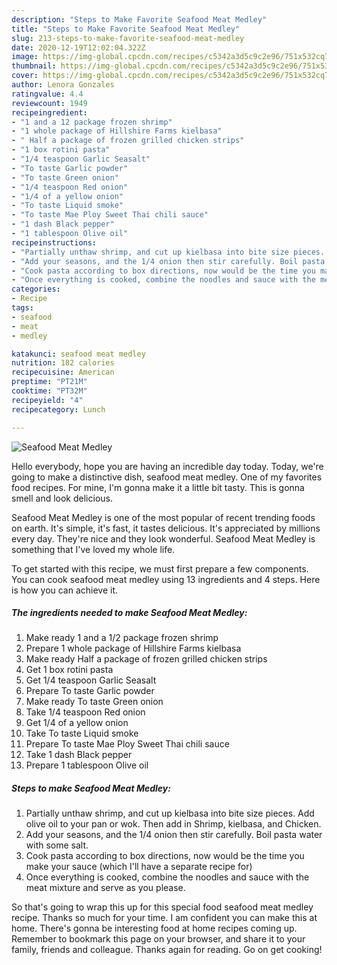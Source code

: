 ```yaml
---
description: "Steps to Make Favorite Seafood Meat Medley"
title: "Steps to Make Favorite Seafood Meat Medley"
slug: 213-steps-to-make-favorite-seafood-meat-medley
date: 2020-12-19T12:02:04.322Z
image: https://img-global.cpcdn.com/recipes/c5342a3d5c9c2e96/751x532cq70/seafood-meat-medley-recipe-main-photo.jpg
thumbnail: https://img-global.cpcdn.com/recipes/c5342a3d5c9c2e96/751x532cq70/seafood-meat-medley-recipe-main-photo.jpg
cover: https://img-global.cpcdn.com/recipes/c5342a3d5c9c2e96/751x532cq70/seafood-meat-medley-recipe-main-photo.jpg
author: Lenora Gonzales
ratingvalue: 4.4
reviewcount: 1949
recipeingredient:
- "1 and a 12 package frozen shrimp"
- "1 whole package of Hillshire Farms kielbasa"
- " Half a package of frozen grilled chicken strips"
- "1 box rotini pasta"
- "1/4 teaspoon Garlic Seasalt"
- "To taste Garlic powder"
- "To taste Green onion"
- "1/4 teaspoon Red onion"
- "1/4 of a yellow onion"
- "To taste Liquid smoke"
- "To taste Mae Ploy Sweet Thai chili sauce"
- "1 dash Black pepper"
- "1 tablespoon Olive oil"
recipeinstructions:
- "Partially unthaw shrimp, and cut up kielbasa into bite size pieces. Add olive oil to your pan or wok. Then add in Shrimp, kielbasa, and Chicken."
- "Add your seasons, and the 1/4 onion then stir carefully. Boil pasta water with some salt."
- "Cook pasta according to box directions, now would be the time you make your sauce (which I&#39;ll have a separate recipe for)"
- "Once everything is cooked, combine the noodles and sauce with the meat mixture and serve as you please."
categories:
- Recipe
tags:
- seafood
- meat
- medley

katakunci: seafood meat medley 
nutrition: 182 calories
recipecuisine: American
preptime: "PT21M"
cooktime: "PT32M"
recipeyield: "4"
recipecategory: Lunch

---
```



![Seafood Meat Medley](https://img-global.cpcdn.com/recipes/c5342a3d5c9c2e96/751x532cq70/seafood-meat-medley-recipe-main-photo.jpg)

Hello everybody, hope you are having an incredible day today. Today, we're going to make a distinctive dish, seafood meat medley. One of my favorites food recipes. For mine, I'm gonna make it a little bit tasty. This is gonna smell and look delicious.

Seafood Meat Medley is one of the most popular of recent trending foods on earth. It's simple, it's fast, it tastes delicious. It's appreciated by millions every day. They're nice and they look wonderful. Seafood Meat Medley is something that I've loved my whole life.




To get started with this recipe, we must first prepare a few components. You can cook seafood meat medley using 13 ingredients and 4 steps. Here is how you can achieve it.

<!--inarticleads1-->

##### The ingredients needed to make Seafood Meat Medley:

1. Make ready 1 and a 1/2 package frozen shrimp
1. Prepare 1 whole package of Hillshire Farms kielbasa
1. Make ready  Half a package of frozen grilled chicken strips
1. Get 1 box rotini pasta
1. Get 1/4 teaspoon Garlic Seasalt
1. Prepare To taste Garlic powder
1. Make ready To taste Green onion
1. Take 1/4 teaspoon Red onion
1. Get 1/4 of a yellow onion
1. Take To taste Liquid smoke
1. Prepare To taste Mae Ploy Sweet Thai chili sauce
1. Take 1 dash Black pepper
1. Prepare 1 tablespoon Olive oil




<!--inarticleads2-->

##### Steps to make Seafood Meat Medley:

1. Partially unthaw shrimp, and cut up kielbasa into bite size pieces. Add olive oil to your pan or wok. Then add in Shrimp, kielbasa, and Chicken.
1. Add your seasons, and the 1/4 onion then stir carefully. Boil pasta water with some salt.
1. Cook pasta according to box directions, now would be the time you make your sauce (which I&#39;ll have a separate recipe for)
1. Once everything is cooked, combine the noodles and sauce with the meat mixture and serve as you please.




So that's going to wrap this up for this special food seafood meat medley recipe. Thanks so much for your time. I am confident you can make this at home. There's gonna be interesting food at home recipes coming up. Remember to bookmark this page on your browser, and share it to your family, friends and colleague. Thanks again for reading. Go on get cooking!
